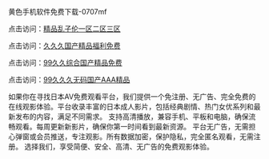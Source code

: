 黄色手机软件免费下载-0707mf

点击访问：<a href="https://rtj-3zo.pages.dev/">精品乱子伦一区二区三区</a>

点击访问：<a href="https://vassv.pages.dev/">久久久国产精品福利免费</a>

点击访问：<a href="https://gsd-agv.pages.dev/">99久久综合国产精品免费</a>

点击访问：<a href="https://gda-c7m.pages.dev/">99久久久无码国产AAA精品</a>

如果你在寻找日本AV免费观看平台，我们提供一个免注册、无广告、完全免费的在线观影体验。平台收录丰富的日本成人影片，包括经典剧情、热门女优系列和最新发布的内容，满足不同需求。
支持高清播放，兼容手机、平板和电脑，确保流畅观看。每周更新新影片，确保你第一时间看到最新资源。
平台无广告，无需担心弹窗或会员推送，专注观影。所有数据加密，保护隐私，完全匿名观看，无需注册。
选择我们，享受简便、安全、高清、无广告的免费观影体验。

<span style="display:none;">[Canonical link](https://github.com/pl20250707/pl20250707 ）</span>


